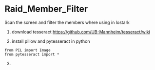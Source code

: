 # Raid_Member_Filter
 Scan the screen and filter the members where using in lostark
 
 1. download tesseract
 <https://github.com/UB-Mannheim/tesseract/wiki>
 
 2. install pillow and pytesseract
 in python
 ~~~
 from PIL import Image
 from pytesseract import *
 ~~~
 3. 
 
